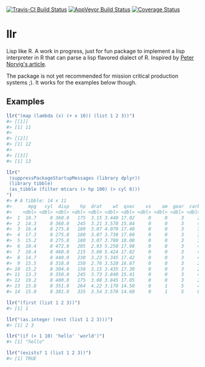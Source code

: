 [![Travis-CI Build Status](https://travis-ci.org/dirkschumacher/llr.svg?branch=master)](https://travis-ci.org/dirkschumacher/llr) [![AppVeyor Build Status](https://ci.appveyor.com/api/projects/status/github/dirkschumacher/llr?branch=master&svg=true)](https://ci.appveyor.com/project/dirkschumacher/llr) [![Coverage Status](https://img.shields.io/codecov/c/github/dirkschumacher/llr/master.svg)](https://codecov.io/github/dirkschumacher/llr?branch=master)

llr
===

Lisp like R. A work in progress, just for fun package to implement a lisp interpreter in R that can parse a lisp flavored dialect of R. Inspired by [Peter Norvig's article](http://norvig.com/lispy.html).

The package is not yet recommended for mission critical production systems ;). It works for the examples below though.

Examples
--------

``` r
llr("(map (lambda (x) (+ x 10)) (list 1 2 3))")
#> [[1]]
#> [1] 11
#> 
#> [[2]]
#> [1] 12
#> 
#> [[3]]
#> [1] 13
```

``` r
llr("
 (suppressPackageStartupMessages (library dplyr))
 (library tibble)
 (as_tibble (filter mtcars (> hp 100) (> cyl 6)))
")
#> # A tibble: 14 x 11
#>      mpg   cyl  disp    hp  drat    wt  qsec    vs    am  gear  carb
#>    <dbl> <dbl> <dbl> <dbl> <dbl> <dbl> <dbl> <dbl> <dbl> <dbl> <dbl>
#>  1  18.7     8 360.0   175  3.15 3.440 17.02     0     0     3     2
#>  2  14.3     8 360.0   245  3.21 3.570 15.84     0     0     3     4
#>  3  16.4     8 275.8   180  3.07 4.070 17.40     0     0     3     3
#>  4  17.3     8 275.8   180  3.07 3.730 17.60     0     0     3     3
#>  5  15.2     8 275.8   180  3.07 3.780 18.00     0     0     3     3
#>  6  10.4     8 472.0   205  2.93 5.250 17.98     0     0     3     4
#>  7  10.4     8 460.0   215  3.00 5.424 17.82     0     0     3     4
#>  8  14.7     8 440.0   230  3.23 5.345 17.42     0     0     3     4
#>  9  15.5     8 318.0   150  2.76 3.520 16.87     0     0     3     2
#> 10  15.2     8 304.0   150  3.15 3.435 17.30     0     0     3     2
#> 11  13.3     8 350.0   245  3.73 3.840 15.41     0     0     3     4
#> 12  19.2     8 400.0   175  3.08 3.845 17.05     0     0     3     2
#> 13  15.8     8 351.0   264  4.22 3.170 14.50     0     1     5     4
#> 14  15.0     8 301.0   335  3.54 3.570 14.60     0     1     5     8
```

``` r
llr("(first (list 1 2 3))")
#> [1] 1
```

``` r
llr("(as.integer (rest (list 1 2 3)))")
#> [1] 2 3
```

``` r
llr("(if (< 1 10) 'hello' 'world')")
#> [1] "hello"
```

``` r
llr("(exists? 1 (list 1 2 3))")
#> [1] TRUE
```
